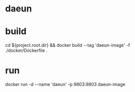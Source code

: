 # daeun

# build
cd ${project.root.dir} && docker build --tag 'daeun-image' -f ./docker/Dockerfile .

# run
docker run -d --name 'daeun' -p 9803:9803 daeun-image
